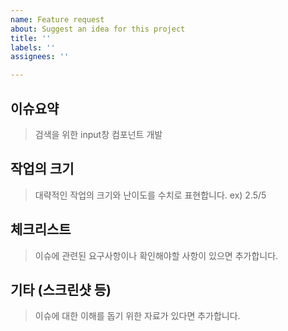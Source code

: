 ```yaml
---
name: Feature request
about: Suggest an idea for this project
title: ''
labels: ''
assignees: ''

---
```


## 이슈요약
> 검색을 위한 input창 컴포넌트 개발

## 작업의 크기
> 대략적인 작업의 크기와 난이도를 수치로 표현합니다. ex) 2.5/5

## 체크리스트
> 이슈에 관련된 요구사항이나 확인해야할 사항이 있으면 추가합니다.

## 기타 (스크린샷 등)
> 이슈에 대한 이해를 돕기 위한 자료가 있다면 추가합니다.
